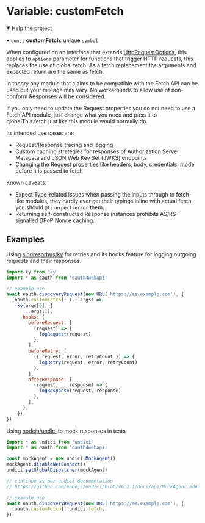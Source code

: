 # Variable: customFetch

[💗 Help the project](https://github.com/sponsors/panva)

• `const` **customFetch**: unique `symbol`

When configured on an interface that extends [HttpRequestOptions](../interfaces/HttpRequestOptions.md), this applies to `options`
parameter for functions that trigger HTTP requests, this replaces the use of global fetch. As a
fetch replacement the arguments and expected return are the same as fetch.

In theory any module that claims to be compatible with the Fetch API can be used but your mileage
may vary. No workarounds to allow use of non-conform Responses will be considered.

If you only need to update the Request properties you do not need to use a Fetch API
module, just change what you need and pass it to globalThis.fetch just like this module would
normally do.

Its intended use cases are:

- Request/Response tracing and logging
- Custom caching strategies for responses of Authorization Server Metadata and JSON Web Key Set
  (JWKS) endpoints
- Changing the Request properties like headers, body, credentials, mode before it is passed
  to fetch

Known caveats:

- Expect Type-related issues when passing the inputs through to fetch-like modules, they hardly
  ever get their typings inline with actual fetch, you should `@ts-expect-error` them.
- Returning self-constructed Response instances prohibits AS/RS-signalled DPoP Nonce
  caching.

## Examples

Using [sindresorhus/ky](https://github.com/sindresorhus/ky) for retries and its hooks feature for
logging outgoing requests and their responses.

```js
import ky from 'ky'
import * as oauth from 'oauth4webapi'

// example use
await oauth.discoveryRequest(new URL('https://as.example.com'), {
  [oauth.customFetch]: (...args) =>
    ky(args[0], {
      ...args[1],
      hooks: {
        beforeRequest: [
          (request) => {
            logRequest(request)
          },
        ],
        beforeRetry: [
          ({ request, error, retryCount }) => {
            logRetry(request, error, retryCount)
          },
        ],
        afterResponse: [
          (request, _, response) => {
            logResponse(request, response)
          },
        ],
      },
    }),
})
```

Using [nodejs/undici](https://github.com/nodejs/undici) to mock responses in tests.

```js
import * as undici from 'undici'
import * as oauth from 'oauth4webapi'

const mockAgent = new undici.MockAgent()
mockAgent.disableNetConnect()
undici.setGlobalDispatcher(mockAgent)

// continue as per undici documentation
// https://github.com/nodejs/undici/blob/v6.2.1/docs/api/MockAgent.md#example---basic-mocked-request

// example use
await oauth.discoveryRequest(new URL('https://as.example.com'), {
  [oauth.customFetch]: undici.fetch,
})
```
